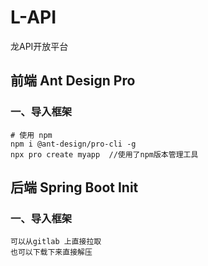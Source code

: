 # L-API
龙API开放平台

## 前端 Ant Design Pro

### 一、导入框架

```
# 使用 npm
npm i @ant-design/pro-cli -g
npx pro create myapp  //使用了npm版本管理工具
```

## 后端 Spring Boot Init

### 一、导入框架

```
可以从gitlab 上直接拉取
也可以下载下来直接解压
```

